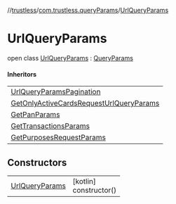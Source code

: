 //[trustless](../../../index.md)/[com.trustless.queryParams](../index.md)/[UrlQueryParams](index.md)

# UrlQueryParams

open class [UrlQueryParams](index.md) : [QueryParams](../-query-params/index.md)

#### Inheritors

| |
|---|
| [UrlQueryParamsPagination](../../com.trustless.requests.accounts.getAccounts/-url-query-params-pagination/index.md) |
| [GetOnlyActiveCardsRequestUrlQueryParams](../../com.trustless.requests.cards.getCards/-get-only-active-cards-request-url-query-params/index.md) |
| [GetPanParams](../../com.trustless.requests.cards.getPan/-get-pan-params/index.md) |
| [GetTransactionsParams](../../com.trustless.requests.cards.getTransactions/-get-transactions-params/index.md) |
| [GetPurposesRequestParams](../../com.trustless.requests.cliq/-get-purposes-request-params/index.md) |

## Constructors

| | |
|---|---|
| [UrlQueryParams](-url-query-params.md) | [kotlin]<br>constructor() |
